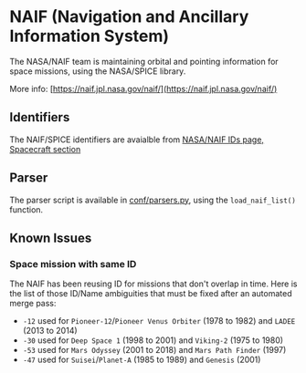 # NAIF (Navigation and Ancillary Information System)

The NASA/NAIF team is maintaining orbital and pointing information for
space missions, using the NASA/SPICE library.

More info:
[https://naif.jpl.nasa.gov/naif/](https://naif.jpl.nasa.gov/naif/)

## Identifiers
The NAIF/SPICE identifiers are avaialble from [NASA/NAIF IDs page, Spacecraft section](https://naif.jpl.nasa.gov/pub/naif/toolkit_docs/FORTRAN/req/naif_ids.html#Spacecraft)

## Parser
The parser script is available in [conf/parsers.py](../../conf/parsers.py), using the `load_naif_list()` function.

## Known Issues

### Space mission with same ID
The NAIF has been reusing ID for missions that don't overlap in time.
Here is the list of those ID/Name ambiguities that must be fixed after
an automated merge pass:

* `-12` used for `Pioneer-12`/`Pioneer Venus Orbiter` (1978 to 1982) and `LADEE` (2013 to 2014)
* `-30` used for `Deep Space 1` (1998 to 2001) and `Viking-2` (1975 to 1980)
* `-53` used for `Mars Odyssey` (2001 to 2018) and `Mars Path Finder` (1997)
* `-47` used for `Suisei`/`Planet-A` (1985 to 1989) and `Genesis` (2001)

